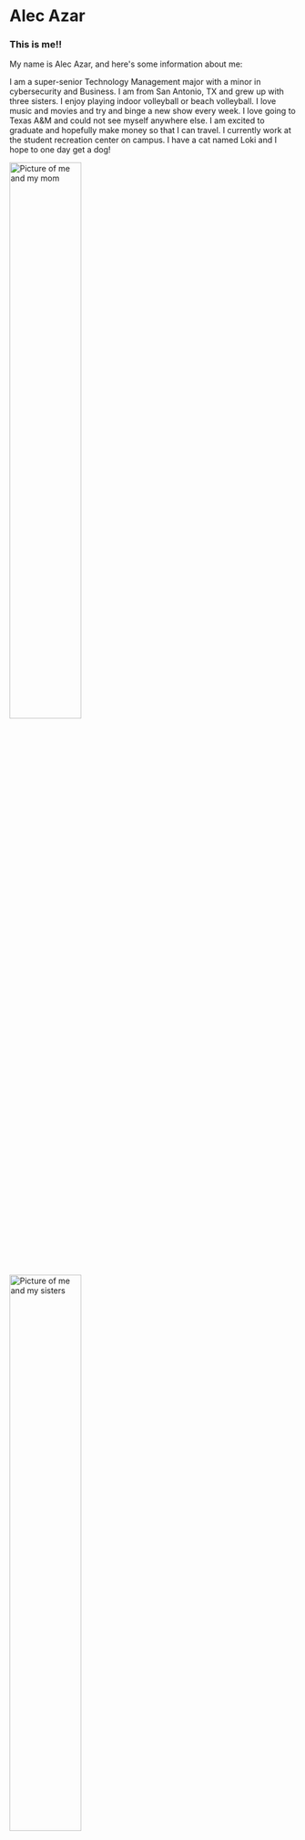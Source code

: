 # Alec Azar
### This is me!!

My name is Alec Azar, and here's some information about me:

I am a super-senior Technology Management major with a minor in cybersecurity and Business. I am from San Antonio, TX and grew up with three sisters. I enjoy playing indoor volleyball or beach volleyball. I love music and movies and try and binge a new show every week. I love going to Texas A&M and could not see myself anywhere else. I am excited to graduate and hopefully make money so that I can travel. I currently work at the student recreation center on campus. I have a cat named Loki and I hope to one day get a dog!

<img src="momandi.JPG" alt="Picture of me and my mom" width="50%" height="50%" align="center">

<img src="ringdaysisters.JPG" alt="Picture of me and my sisters" width="50%" height="50%" align="center">

Thank you for reading!!
